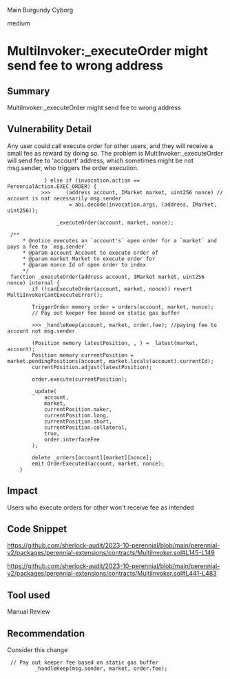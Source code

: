 Main Burgundy Cyborg

medium

# MultiInvoker:_executeOrder might send fee to wrong address

## Summary
MultiInvoker:_executeOrder might send fee to wrong address
## Vulnerability Detail
Any user could call execute order for other users, and they will receive a small fee as reward by doing so.
The problem is MultiInvoker:_executeOrder will send fee to 'account' address, which sometimes might be not msg.sender, who triggers the order execution.

```solidity
            } else if (invocation.action == PerennialAction.EXEC_ORDER) {
           >>>     (address account, IMarket market, uint256 nonce) // account is not necessarily msg.sender
                    = abi.decode(invocation.args, (address, IMarket, uint256));

                _executeOrder(account, market, nonce); 
```

```solidity
 /**
     * @notice executes an `account's` open order for a `market` and pays a fee to `msg.sender`
     * @param account Account to execute order of
     * @param market Market to execute order for
     * @param nonce Id of open order to index
     */
 function _executeOrder(address account, IMarket market, uint256 nonce) internal {
        if (!canExecuteOrder(account, market, nonce)) revert MultiInvokerCantExecuteError();

        TriggerOrder memory order = orders(account, market, nonce);
        // Pay out keeper fee based on static gas buffer
        
        >>> _handleKeep(account, market, order.fee); //paying fee to account not msg.sender

        (Position memory latestPosition, , ) = _latest(market, account);
        Position memory currentPosition = market.pendingPositions(account, market.locals(account).currentId);
        currentPosition.adjust(latestPosition);

        order.execute(currentPosition);

        _update(
            account,
            market,
            currentPosition.maker,
            currentPosition.long,
            currentPosition.short,
            currentPosition.collateral,
            true,
            order.interfaceFee
        );

        delete _orders[account][market][nonce];
        emit OrderExecuted(account, market, nonce);
    }

```
## Impact
Users who execute orders for other won't receive fee as intended
## Code Snippet
https://github.com/sherlock-audit/2023-10-perennial/blob/main/perennial-v2/packages/perennial-extensions/contracts/MultiInvoker.sol#L145-L149

https://github.com/sherlock-audit/2023-10-perennial/blob/main/perennial-v2/packages/perennial-extensions/contracts/MultiInvoker.sol#L441-L483
## Tool used

Manual Review

## Recommendation
Consider this change
```solidity
 // Pay out keeper fee based on static gas buffer 
         _handleKeep(msg.sender, market, order.fee);
```